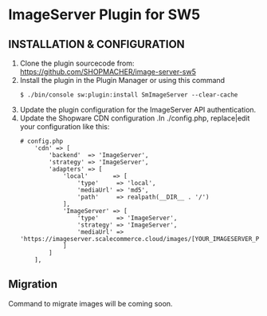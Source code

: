# ImageServer Plugin for SW5

## INSTALLATION & CONFIGURATION
1. Clone the plugin sourcecode from: https://github.com/SHOPMACHER/image-server-sw5
2. Install the plugin in the Plugin Manager or using this command
    ```shell script
    $ ./bin/console sw:plugin:install SmImageServer --clear-cache
    ```
3. Update the plugin configuration for the ImageServer API authentication.
4.  Update the Shopware CDN configuration .In ./config.php, replace|edit your configuration like this:
    ```
    # config.php
        'cdn' => [
            'backend'  => 'ImageServer',
            'strategy' => 'ImageServer',
            'adapters' => [
                'local'       => [
                    'type'     => 'local',
                    'mediaUrl' => 'md5',
                    'path'     => realpath(__DIR__ . '/')
                ],
                'ImageServer' => [
                    'type'     => 'ImageServer',
                    'strategy' => 'ImageServer',
                    'mediaUrl' => 'https://imageserver.scalecommerce.cloud/images/[YOUR_IMAGESERVER_PROJECT_NAME]/'
                ]
            ]
        ],
    ```

## Migration
Command to migrate images will be coming soon.
```

```


